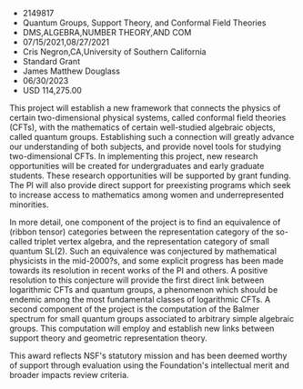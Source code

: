 
* 2149817
* Quantum Groups, Support Theory, and Conformal Field Theories
* DMS,ALGEBRA,NUMBER THEORY,AND COM
* 07/15/2021,08/27/2021
* Cris Negron,CA,University of Southern California
* Standard Grant
* James Matthew Douglass
* 06/30/2023
* USD 114,275.00

This project will establish a new framework that connects the physics of certain
two-dimensional physical systems, called conformal field theories (CFTs), with
the mathematics of certain well-studied algebraic objects, called quantum
groups. Establishing such a connection will greatly advance our understanding of
both subjects, and provide novel tools for studying two-dimensional CFTs. In
implementing this project, new research opportunities will be created for
undergraduates and early graduate students. These research opportunities will be
supported by grant funding. The PI will also provide direct support for
preexisting programs which seek to increase access to mathematics among women
and underrepresented minorities.

In more detail, one component of the project is to find an equivalence of
(ribbon tensor) categories between the representation category of the so-called
triplet vertex algebra, and the representation category of small quantum SL(2).
Such an equivalence was conjectured by mathematical physicists in the
mid-2000?s, and some explicit progress has been made towards its resolution in
recent works of the PI and others. A positive resolution to this conjecture will
provide the first direct link between logarithmic CFTs and quantum groups, a
phenomenon which should be endemic among the most fundamental classes of
logarithmic CFTs. A second component of the project is the computation of the
Balmer spectrum for small quantum groups associated to arbitrary simple
algebraic groups. This computation will employ and establish new links between
support theory and geometric representation theory.

This award reflects NSF's statutory mission and has been deemed worthy of
support through evaluation using the Foundation's intellectual merit and broader
impacts review criteria.
